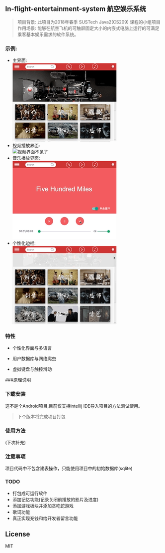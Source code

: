 In-flight-entertainment-system 航空娱乐系统
-------------

>项目背景: 此项目为2018年春季 SUSTech Java2(CS209) 课程的小组项目  
>作用场景: 能够在航空飞机的可触屏固定大小的内嵌式电脑上运行的可满足乘客基本娱乐需求的软件系统。

### 示例:   
- 主界面:   
![主界面不见了](https://github.com/Airine/In-flight-entertainment-system/blob/master/readme_src/main.gif)
- 视频播放界面:  
![视频界面不见了](https://github.com/Airine/In-flight-entertainment-system/blob/master/readme_src/vedio.gif)
- 音乐播放界面:  
![音乐界面不见了](https://github.com/Airine/In-flight-entertainment-system/blob/master/readme_src/music.gif)
- 个性化边栏:  
![个性化边栏不见了](https://github.com/Airine/In-flight-entertainment-system/blob/master/readme_src/drawer.gif)  


### 特性
- 个性化界面与多语言

- 用户数据库与网络爬虫

- 虚拟键盘与触控滑动

###原理说明


### 下载安装

这不是个Android项目,目前仅支持intellij IDE导入项目的方法测试使用。  
>下个版本将完成项目打包

### 使用方法
(下次补充)

### 注意事项
项目代码中不包含建表操作，只能使用项目中的初始数据库(sqlite)

### TODO
- 打包成可运行软件
- 添加记忆功能(记录关闭前播放的影片及进度)
- 添加游戏板块并添加贪吃蛇游戏
- 歌词功能
- 真正实现充钱和给开发者留言功能

## License

MIT
